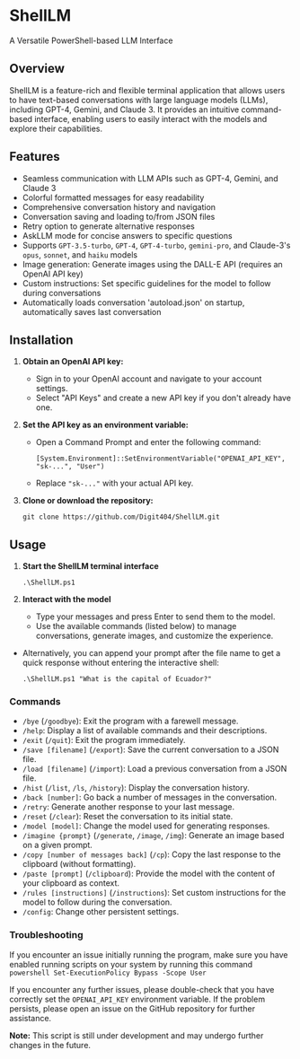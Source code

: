 # ShellLM
A Versatile PowerShell-based LLM Interface

## Overview

ShellLM is a feature-rich and flexible terminal application that allows users to have text-based conversations with large language models (LLMs), including GPT-4, Gemini, and Claude 3. It provides an intuitive command-based interface, enabling users to easily interact with the models and explore their capabilities.

## Features

- Seamless communication with LLM APIs such as GPT-4, Gemini, and Claude 3
- Colorful formatted messages for easy readability
- Comprehensive conversation history and navigation
- Conversation saving and loading to/from JSON files
- Retry option to generate alternative responses
- AskLLM mode for concise answers to specific questions
- Supports `GPT-3.5-turbo`, `GPT-4`, `GPT-4-turbo`, `gemini-pro`, and Claude-3's `opus`, `sonnet`, and `haiku` models
- Image generation: Generate images using the DALL-E API (requires an OpenAI API key)
- Custom instructions: Set specific guidelines for the model to follow during conversations
- Automatically loads conversation 'autoload.json' on startup, automatically saves last conversation

## Installation

1. **Obtain an OpenAI API key:**
   - Sign in to your OpenAI account and navigate to your account settings.
   - Select "API Keys" and create a new API key if you don't already have one.

2. **Set the API key as an environment variable:**
   - Open a Command Prompt and enter the following command:
     ```
     [System.Environment]::SetEnvironmentVariable("OPENAI_API_KEY", "sk-...", "User")
     ```
   - Replace `"sk-..."` with your actual API key.

3. **Clone or download the repository:**
   ```
   git clone https://github.com/Digit404/ShellLM.git
   ```

## Usage

1. **Start the ShellLM terminal interface**
   ```
   .\ShellLM.ps1
   ```

2. **Interact with the model**
   - Type your messages and press Enter to send them to the model.
   - Use the available commands (listed below) to manage conversations, generate images, and customize the experience.

- Alternatively, you can append your prompt after the file name to get a quick response without entering the interactive shell:
     ```
     .\ShellLM.ps1 "What is the capital of Ecuador?"
     ```

### Commands

- `/bye` (`/goodbye`): Exit the program with a farewell message.
- `/help`: Display a list of available commands and their descriptions.
- `/exit` (`/quit`): Exit the program immediately.
- `/save [filename]` (`/export`): Save the current conversation to a JSON file.
- `/load [filename]` (`/import`): Load a previous conversation from a JSON file.
- `/hist` (`/list`, `/ls`, `/history`): Display the conversation history.
- `/back [number]`: Go back a number of messages in the conversation.
- `/retry`: Generate another response to your last message.
- `/reset` (`/clear`): Reset the conversation to its initial state.
- `/model [model]`: Change the model used for generating responses.
- `/imagine {prompt}` (`/generate`, `/image`, `/img`): Generate an image based on a given prompt.
- `/copy [number of messages back]` (`/cp`): Copy the last response to the clipboard (without formatting).
- `/paste [prompt]` (`/clipboard`): Provide the model with the content of your clipboard as context.
- `/rules [instructions]` (`/instructions`): Set custom instructions for the model to follow during the conversation.
- `/config`: Change other persistent settings.

### Troubleshooting

If you encounter an issue initially running the program, make sure you have enabled running scripts on your system by running this command
	```powershell
	Set-ExecutionPolicy Bypass -Scope User
	```

If you encounter any further issues, please double-check that you have correctly set the `OPENAI_API_KEY` environment variable. If the problem persists, please open an issue on the GitHub repository for further assistance.

**Note:** This script is still under development and may undergo further changes in the future.

